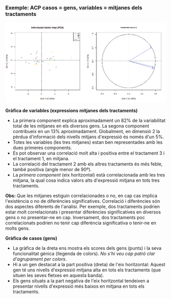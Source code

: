 ### Exemple: ACP casos = gens, variables =  mitjanes dels tractaments

<img src="PCA1.png" width="800">

**Gràfica de variables (expressions mitjanes dels tractaments)**

 - La primera component explica aproximadament un 82\% de la variabilitat total de les mitjanes en els diversos gens. La segona component contribueix en un 13\% aproximadament. Globalment, en dimensió 2 la pèrdua d'informació dels nivells mitjans d'expressió és només d'un 5\%.
 - Totes les variables (les tres mitjanes) estan ben representades amb les dues primeres components.
 - Es pot observar una correlació molt alta i positiva entre el tractament 3 i el tractament 1, en mitjana.
 - La correlació del tractament 2 amb els altres tractaments és més feble, també positiva (angle menor de 90º).
 - La *primera component* (eix horitzontal) està correlacionada amb les tres mitjana, la qual cosa indica valors alts d'expressió mitjana en tots tres tractaments.
 
**Obs:** Que les mitjanes estiguin correlacionades o no, en cap cas implica l'existència o no de diferències significatives. Correlació i diferències són dos aspectes diferents de l'anàlisi. Per exemple, dos tractaments podrien estar molt correlacionats  i presentar diferències significatives en diversos gens o no presentar-ne en cap. Inversament, dos tractaments poc correlacionats podrien no tenir cap diferència significativa o tenir-ne en molts gens. 

**Gràfica de casos (gens)** 

 - La gràfica de la dreta ens mostra els scores dels gens (punts) i la seva funcionalitat gènica (llegenda de colors). *No s'hi veu cap patró clar d'agrupament per colors*.
 - Hi a un gen destacat a la part positiva (dreta) de l'eix horitzontal: Aquest gen té uns nivells d'expressió mitjana alta en tots els tractaments (que situen les seves fletxes en aquesta banda).
 - Els gens situats a la part negativa de l'eix horitzontal tendeixen a presentar nivells d'expressió més baixos en mitjana en tots els tractaments. 
